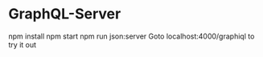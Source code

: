 # GraphQL-Server
npm install
npm start
npm run json:server 
Goto localhost:4000/graphiql to try it out
